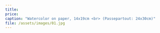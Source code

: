 ```yaml
---
title:
price:
caption: "Watercolor on paper, 14x19cm <br> (Passepartout: 24x30cm)"
file: /assets/images/01.jpg
---
```

